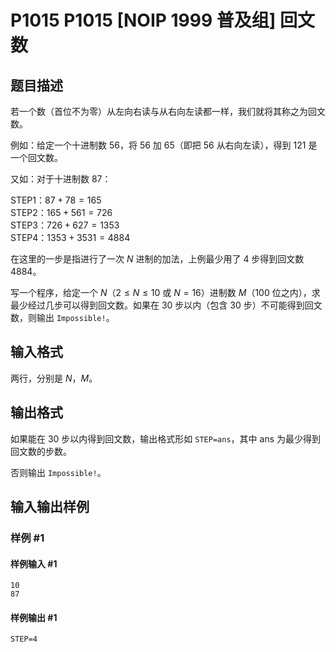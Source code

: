 # P1015 P1015 [NOIP 1999 普及组] 回文数

## 题目描述

若一个数（首位不为零）从左向右读与从右向左读都一样，我们就将其称之为回文数。

例如：给定一个十进制数 $56$，将 $56$ 加 $65$（即把 $56$ 从右向左读），得到 $121$ 是一个回文数。

又如：对于十进制数 $87$：

STEP1：$87+78=165$  
STEP2：$165+561=726$  
STEP3：$726+627=1353$   
STEP4：$1353+3531=4884$  

在这里的一步是指进行了一次 $N$ 进制的加法，上例最少用了 $4$ 步得到回文数 $4884$。

写一个程序，给定一个 $N$（$2 \le N \le 10$ 或 $N=16$）进制数 $M$（$100$ 位之内），求最少经过几步可以得到回文数。如果在 $30$ 步以内（包含 $30$ 步）不可能得到回文数，则输出 `Impossible!`。

## 输入格式

两行，分别是 $N$，$M$。


## 输出格式

如果能在 $30$ 步以内得到回文数，输出格式形如 `STEP=ans`，其中 $\text{ans}$ 为最少得到回文数的步数。

否则输出 `Impossible!`。


## 输入输出样例

### 样例 #1

#### 样例输入 #1

```
10
87
```

#### 样例输出 #1

```
STEP=4
```
